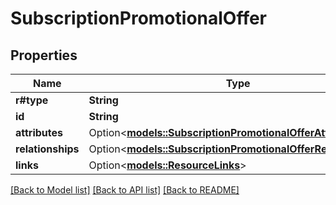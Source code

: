 # SubscriptionPromotionalOffer

## Properties

Name | Type | Description | Notes
------------ | ------------- | ------------- | -------------
**r#type** | **String** |  | 
**id** | **String** |  | 
**attributes** | Option<[**models::SubscriptionPromotionalOfferAttributes**](SubscriptionPromotionalOffer_attributes.md)> |  | [optional]
**relationships** | Option<[**models::SubscriptionPromotionalOfferRelationships**](SubscriptionPromotionalOffer_relationships.md)> |  | [optional]
**links** | Option<[**models::ResourceLinks**](ResourceLinks.md)> |  | [optional]

[[Back to Model list]](../README.md#documentation-for-models) [[Back to API list]](../README.md#documentation-for-api-endpoints) [[Back to README]](../README.md)


